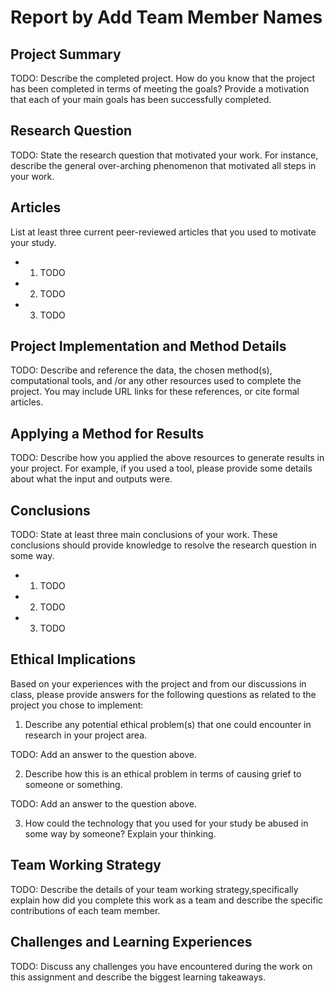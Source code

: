 # Report by Add Team Member Names

## Project Summary

TODO: Describe the completed project. 
How do you know that the project has been completed in terms of meeting the goals? 
Provide a motivation that each of your main goals has been successfully completed.

## Research Question

TODO: State the research question that motivated your work. 
For instance, describe the general over-arching phenomenon that motivated all steps in your work.

## Articles

List at least three current peer-reviewed articles that you used to motivate your study.

* 1. TODO
* 2. TODO
* 3. TODO

## Project Implementation and Method Details

TODO: Describe and reference the data, the chosen method(s), computational tools, and /or any 
other resources used to complete the project.
You may include URL links for these references, or cite formal articles.

## Applying a Method for Results

TODO: Describe how you applied the above resources to generate results in your project.
For example, if you used a tool, please provide some details about what the input and outputs were.

## Conclusions
TODO: State at least three main conclusions of your work.
These conclusions should provide knowledge to resolve the research question in some way. 

* 1. TODO
* 2. TODO
* 3. TODO

## Ethical Implications

Based on your experiences with the project and from our discussions in class, please
provide answers for the following questions as related to the project you chose to implement:

1. Describe any potential ethical problem(s) that one could encounter in research in your project area.

TODO: Add an answer to the question above.

2. Describe how this is an ethical problem in terms of causing grief to someone or something.

TODO: Add an answer to the question above.

3. How could the technology that you used for your study be abused in some way by someone? Explain your thinking.

## Team Working Strategy

TODO: Describe the details of your team working strategy,specifically explain how did you complete
this work as a team and describe the specific contributions of each team member.

## Challenges and Learning Experiences

TODO: Discuss any challenges you have encountered during the work on this assignment and describe the biggest learning takeaways.
